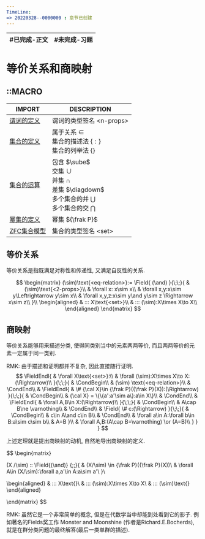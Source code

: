 ```yaml
---
TimeLine: 
=> 20220328--0000000 : 章节已创建
---
```


| #已完成-正文 | #未完成-习题 |
| ------------ | ------------ |

# 等价关系和商映射

## ::MACRO

| IMPORT                                   | DESCRIPTION                       |
| ---------------------------------------- | --------------------------------- |
| [谓词的定义](逻辑-量词和谓词#谓词的定义) | 谓词的类型签名 $\text{<n-props>}$ |
| [集合的定义](模型-ZFC公理系统#集合的定义)           | 属于关系 $\in$ <br /> 集合的描述法 $\{:\}$ <br /> 集合的列举法 $\{\}$                                                                  |
| [集合的运算](模型-ZFC公理系统#集合的运算)           | 包含 $\sube$ <br /> 交集 $\cup$ <br /> 并集 $\cap$ <br /> 差集 $\diagdown$ <br /> 多个集合的并 $\bigcup$ <br /> 多个集合的交 $\bigcap$ |
| [幂集的定义](模型-ZFC公理系统#幂集的定义)           | 幂集 ${\frak P}$                                                                                                                       |
| [ZFC集合模型](模型-ZFC公理系统#ZFC集合模型)         | 集合的类型签名 $\text{<set>}$                                                                                                          |


## 等价关系

等价关系是指既满足对称性和传递性, 又满足自反性的关系. 

$$
\begin{matrix}
(\sim)\text{<eq-relation>}:=
\Field{
	(\and)
}{\;\;}{
	& (\sim)\text{<2-props>}\\
	& \forall x: x\sim x\\
	& \forall x,y:x\sim y\Leftrightarrow y\sim x\\
	& \forall x,y,z:x\sim y\and y\sim z \Rightarrow x\sim z\\
}\\
\begin{aligned}
	& ::: X\text{<set>}\\
	& ::: (\sim):X\times X\to X\\
\end{aligned}
\end{matrix}
$$

## 商映射

等价关系能够用来描述分类, 使得同类别当中的元素两两等价, 而且两两等价的元素一定属于同一类别. 

RMK: 由于描述和证明都并不复杂, 因此直接随行证明. 
$$
\FieldEndl{
	& \forall X\text{<set>}:\\
	& \forall (\sim):X\times X\to X:(\Rightarrow)\\
}{\;\;}{
	& \CondBegin\\
	& (\sim) \text{<eq-relation>}\\
	& \CondEnd\\
	&  \FieldEndl{
		& \# {\cal X}\in {\frak P}({\frak P}(X)):(\Rightarrow)
	}{\;\;}{
		& \CondBegin\\
		& {\cal X} = \{\{a':a'\sim a\}:a\in X\}\\
		& \CondEnd\\
		& \FieldEndl{
			& \forall A,B\in X:(\Rightarrow)\\
		}{\;\;}{
			& \CondBegin\\
			& A\cap B\ne \varnothing\\
			& \CondEnd\\
			& 
			\Field{
				\# c:(\Rightarrow)
			}{\;\;}{
				& \CondBegin\\
				& c\in A\and c\in B\\
				& \CondEnd\\
				& \forall a\in A:\forall b\in B:a\sim c\sim b\\
				& A=B
			}\\
			& \forall A,B:(A\cap B=\varnothing) \or (A=B)\\
		}
	}
}
$$

上述定理就是提出商映射的动机, 自然地导出商映射的定义. 

$$
\begin{matrix}

(X /\sim) :: 
\Field{(\and)}
{\;\;}{
	& (X/\sim) \in {\frak P}({\frak P}(X))\\
	& \forall A\in (X/\sim):\forall a,a'\in A:a\sim a'\\
}\\

\begin{aligned}
	& ::: X\text{<set>}\\
	& ::: (\sim):X\times X\to X\\
	& ::: (\sim)\text{<eq-relation>}
\end{aligned}

\end{matrix}
$$

RMK: 虽然它是一个非常简单的概念, 但是在代数学当中却能到处看到它的影子. 例如著名的Fields奖工作 Monster and Moonshine (作者是Richard.E.Bocherds), 就是在群分类问题的最终解答(最后一类单群的描述). 

